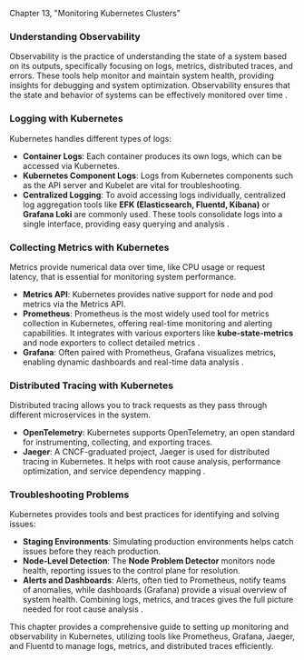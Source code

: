 Chapter 13, "Monitoring Kubernetes Clusters"

### **Understanding Observability**
Observability is the practice of understanding the state of a system based on its outputs, specifically focusing on logs, metrics, distributed traces, and errors. These tools help monitor and maintain system health, providing insights for debugging and system optimization. Observability ensures that the state and behavior of systems can be effectively monitored over time .

### **Logging with Kubernetes**
Kubernetes handles different types of logs:
- **Container Logs**: Each container produces its own logs, which can be accessed via Kubernetes.
- **Kubernetes Component Logs**: Logs from Kubernetes components such as the API server and Kubelet are vital for troubleshooting.
- **Centralized Logging**: To avoid accessing logs individually, centralized log aggregation tools like **EFK (Elasticsearch, Fluentd, Kibana)** or **Grafana Loki** are commonly used. These tools consolidate logs into a single interface, providing easy querying and analysis  .

### **Collecting Metrics with Kubernetes**
Metrics provide numerical data over time, like CPU usage or request latency, that is essential for monitoring system performance.
- **Metrics API**: Kubernetes provides native support for node and pod metrics via the Metrics API.
- **Prometheus**: Prometheus is the most widely used tool for metrics collection in Kubernetes, offering real-time monitoring and alerting capabilities. It integrates with various exporters like **kube-state-metrics** and node exporters to collect detailed metrics .
- **Grafana**: Often paired with Prometheus, Grafana visualizes metrics, enabling dynamic dashboards and real-time data analysis  .

### **Distributed Tracing with Kubernetes**
Distributed tracing allows you to track requests as they pass through different microservices in the system.
- **OpenTelemetry**: Kubernetes supports OpenTelemetry, an open standard for instrumenting, collecting, and exporting traces.
- **Jaeger**: A CNCF-graduated project, Jaeger is used for distributed tracing in Kubernetes. It helps with root cause analysis, performance optimization, and service dependency mapping  .

### **Troubleshooting Problems**
Kubernetes provides tools and best practices for identifying and solving issues:
- **Staging Environments**: Simulating production environments helps catch issues before they reach production.
- **Node-Level Detection**: The **Node Problem Detector** monitors node health, reporting issues to the control plane for resolution.
- **Alerts and Dashboards**: Alerts, often tied to Prometheus, notify teams of anomalies, while dashboards (Grafana) provide a visual overview of system health. Combining logs, metrics, and traces gives the full picture needed for root cause analysis  .

This chapter provides a comprehensive guide to setting up monitoring and observability in Kubernetes, utilizing tools like Prometheus, Grafana, Jaeger, and Fluentd to manage logs, metrics, and distributed traces efficiently.